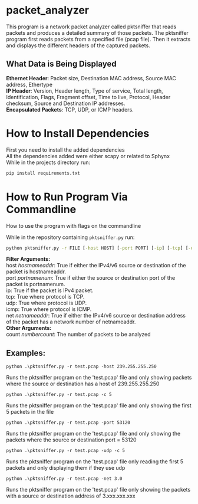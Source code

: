 # packet_analyzer
This program is a network packet analyzer called pktsniffer that reads packets and produces a detailed summary of those packets. The pktsniffer program first reads packets from a specified file (pcap file). Then it extracts and displays the different headers of the captured packets.

## What Data is Being Displayed
**Ethernet Header**: Packet size, Destination MAC address, Source MAC address, Ethertype  
**IP Header**: Version, Header length, Type of service, Total length, Identification, Flags, Fragment offset, Time to live, Protocol, Header checksum, Source and Destination IP addresses.  
**Encapsulated Packets**: TCP, UDP, or ICMP headers.

# How to Install Dependencies
First you need to install the added dependencies  
All the dependencies added were either scapy or related to Sphynx  
While in the projects directory run:
```cmd
pip install requirements.txt
```

# How to Run Program Via Commandline
How to use the program with flags on the commandline  

While in the repository containing `pktsniffer.py` run:
```cmd
python pktsniffer.py -r FILE [-host HOST] [-port PORT] [-ip] [-tcp] [-udp] [-icmp] [-c COUNT] [-net NET]
```
**Filter Arguments:**   
host *hostnameaddr*: True if either the IPv4/v6 source or destination of the packet is hostnameaddr.  
port *portnamenum*: True if either the source or destination port of the packet is portnamenum.  
ip: True if the packet is IPv4 packet.  
tcp: True where protocol is TCP.  
udp: True where protocol is UDP.  
icmp: True where protocol is ICMP.  
net *netnameaddr*: True if either the IPv4/v6 source or destination address of the packet has a network number of netnameaddr.  
**Other Arguments:**   
count *numbercount*: The number of packets to be analyzed

## Examples:
    python .\pktsniffer.py -r test.pcap -host 239.255.255.250  
Runs the pktsniffer program on the 'test.pcap' file and only showing packets where the source or destination has a host of 239.255.255.250  

    python .\pktsniffer.py -r test.pcap -c 5  
Runs the pktsniffer program on the 'test.pcap' file and only showing the first 5 packets in the file

    python .\pktsniffer.py -r test.pcap -port 53120  
Runs the pktsniffer program on the 'test.pcap' file and only showing the packets where the source or destination port = 53120

    python .\pktsniffer.py -r test.pcap -udp -c 5
Runs the pktsniffer program on the 'test.pcap' file only reading the first 5 packets and only displaying them if they use udp 

    python .\pktsniffer.py -r test.pcap -net 3.0
Runs the pktsniffer program on the 'test.pcap' file only showing the packets with a source or destination address of 3.xxx.xxx.xxx